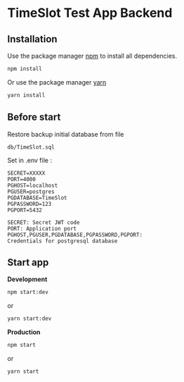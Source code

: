 # TimeSlot Test App Backend

## Installation

Use the package manager [npm](https://www.npmjs.com/) to install all dependencies.

```bash
npm install 
```
Or use the package manager [yarn](https://yarnpkg.com/)
```bash
yarn install 
```

## Before start
Restore backup initial database from file 
```
db/TimeSlot.sql
```

Set in .env file :
```dotenv
SECRET=XXXXX  
PORT=4000
PGHOST=localhost
PGUSER=postgres
PGDATABASE=TimeSlot
PGPASSWORD=123
PGPORT=5432
```

```text
SECRET: Secret JWT code
PORT: Application port
PGHOST,PGUSER,PGDATABASE,PGPASSWORD,PGPORT: 
Credentials for postgresql database
```



## Start app
**Development** 
```bash
npm start:dev
```
or
```bash
yarn start:dev
```

**Production**
```bash
npm start
```
or 
```bash
yarn start
```
